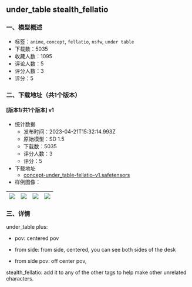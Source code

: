 ## under_table stealth_fellatio
### 一、模型概述

- 标签：`anime`, `concept`, `fellatio`, `nsfw`, `under table`
- 下载数：5035
- 收藏人数：1095
- 评论人数：5
- 评分人数：3
- 评分：5

### 二、下载地址（共1个版本）

#### [版本1/共1个版本] v1

- 统计数据
  - 发布时间：2023-04-21T15:32:14.993Z
  - 原始模型：SD 1.5
  - 下载数：5035
  - 评分人数：3
  - 评分：5
- 下载地址
  - [concept-under_table-fellatio-v1.safetensors](https://civitai.com/api/download/models/51605)
- 样例图像：

| <img src="https://image.civitai.com/xG1nkqKTMzGDvpLrqFT7WA/c152e391-ca9e-49bf-979c-77e2d5210100/width=450/555833.jpeg" /> | <img src="https://image.civitai.com/xG1nkqKTMzGDvpLrqFT7WA/b65d4981-515d-4990-6a9d-2ae212bfb900/width=450/555750.jpeg" /> | <img src="https://image.civitai.com/xG1nkqKTMzGDvpLrqFT7WA/a31038f1-e34d-49fd-0bf8-ec523eb85600/width=450/555748.jpeg" /> | <img src="https://image.civitai.com/xG1nkqKTMzGDvpLrqFT7WA/37abd17c-1f86-4d6b-d021-373621193600/width=450/555787.jpeg" /> |
| ---- | ---- | ---- | ---- |


### 三、详情
<p>under_table plus:</p><ul><li><p>pov: centered pov</p></li><li><p>from side: from side, centered, you can see both sides of the desk</p></li><li><p>from side pov: off center pov,</p></li></ul><p>stealth_fellatio: add it to any of the other tags to help make other unrelated characters.</p>
